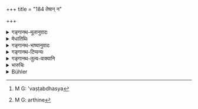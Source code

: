 +++
title = "184 तेषान् न"

+++

<details><summary>गङ्गानथ-मूलानुवादः</summary>

If, however, he should not restore that gold to them in the proper manner, he should be forced to restore both; such is the decree of the law.—(184)
</details>

<details><summary>मेधातिथिः</summary>

[^५८८]:
     M G DK: nigṛhya dāpyaḥ syād

**तेषां** प्राड्विवाकप्रयुक्तनिक्षेप्तॄणां **यदि** द्रव्यं निक्षिप्तं **न दद्यात्, यथाविधी**ति यथाकृतपदेन व्याख्यातम् । **स** धारणको ऽवष्टब्धय[^५८९] राजपुरुषैर् **उभयम्** अर्थिनो[^५९०] राजनिक्षेपं च दाप्यः । **इति धर्मस्य धारणा** व्यवस्था । तात्पर्यम् अत्र व्याख्यातम् ॥ ८.१८४ ॥


[^५९०]:
     M G: arthine


[^५८९]:
     M G: 'vaṣṭabdhasya
</details>

<details><summary>गङ्गानथ-भाष्यानुवादः</summary>

‘*To them*’—*i.e*., to the depositors employed by the Judge;—if he should not restore ‘*that gold*’—which was placed in deposit;—‘*in the proper manner*,’—this is exactly what has been spoken of in the preceding verse by the phrase ‘*in the form in which it was entrusted*’;—then ‘*he*’—the Receiver—‘*shall be forced*’— by the officers of the King—‘to *restore both*’—the deposit of the plaintiff, as also that of the King.

‘*Such is the decree*’—declaration—‘*of the law*.’

What this means has already been explained.—(184)
</details>

<details><summary>गङ्गानथ-टिप्पन्यः</summary>

This verse is quoted in *Aparārka* (p. 664), which explains the meaning to be that the man should be punished by being made to surrender the two deposits as also their values.

It is quoted in *Vivādaratnākara* (p. 94) which explains the meaning to be as follows—“If, however, the man does not surrender the gold deposited by the king’s spies, then the king should regard the charge as proved against him and should make him surrender also the former deposit, the subject-matter of the former charge.”

It is quoted also in *Parāśaramādhava* (Vyavahāra, p. 209), to the effect that if, relying on his power, the depository does not surrender the deposit, he should be punished by the king and forced to deliver it.
</details>

<details><summary>गङ्गानथ-तुल्य-वाक्यानि</summary>

**(verses 8.181-184)  
**

See Comparative notes for [Verse 8.181-182].
</details>

<details><summary>भारुचिः</summary>

पूर्वेणास्य संबन्धः । तथा चोक्तं "यो निक्षेपं याच्यमानः" इत्य् एवमादि ॥ ८.१८३ ॥
</details>

<details><summary>Bühler</summary>

184	But if he restores not that gold, as be ought, to those (spies), then he shall be compelled by force to restore both (deposits); that is a settled rule of law.
</details>
